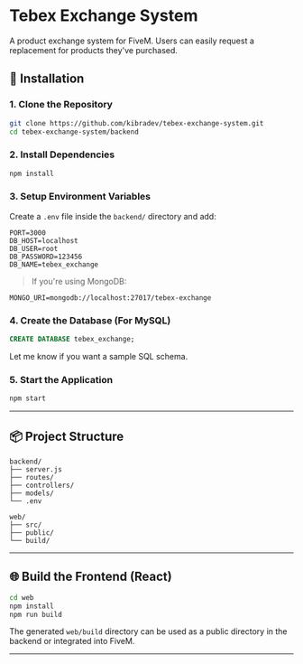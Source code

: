 
# Tebex Exchange System

A product exchange system for FiveM. Users can easily request a replacement for products they've purchased.

## 🚀 Installation

### 1. Clone the Repository

```bash
git clone https://github.com/kibradev/tebex-exchange-system.git
cd tebex-exchange-system/backend
```

### 2. Install Dependencies

```bash
npm install
```

### 3. Setup Environment Variables

Create a `.env` file inside the `backend/` directory and add:

```
PORT=3000
DB_HOST=localhost
DB_USER=root
DB_PASSWORD=123456
DB_NAME=tebex_exchange
```

> If you're using MongoDB:
```
MONGO_URI=mongodb://localhost:27017/tebex-exchange
```

### 4. Create the Database (For MySQL)

```sql
CREATE DATABASE tebex_exchange;
```

Let me know if you want a sample SQL schema.

### 5. Start the Application

```bash
npm start
```

---

## 📦 Project Structure

```
backend/
├── server.js
├── routes/
├── controllers/
├── models/
└── .env
```

```
web/
├── src/
├── public/
└── build/
```

---

## 🌐 Build the Frontend (React)

```bash
cd web
npm install
npm run build
```

The generated `web/build` directory can be used as a public directory in the backend or integrated into FiveM.

---
